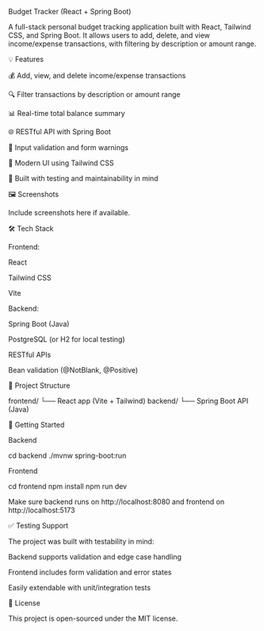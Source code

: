 Budget Tracker (React + Spring Boot)

A full-stack personal budget tracking application built with React, Tailwind CSS, and Spring Boot. It allows users to add, delete, and view income/expense transactions, with filtering by description or amount range.

💡 Features

💰 Add, view, and delete income/expense transactions

🔍 Filter transactions by description or amount range

📊 Real-time total balance summary

🌐 RESTful API with Spring Boot

🧰 Input validation and form warnings

🎨 Modern UI using Tailwind CSS

🧰 Built with testing and maintainability in mind

🖼️ Screenshots

Include screenshots here if available.

🛠️ Tech Stack

Frontend:

React

Tailwind CSS

Vite

Backend:

Spring Boot (Java)

PostgreSQL (or H2 for local testing)

RESTful APIs

Bean validation (@NotBlank, @Positive)

📁 Project Structure

frontend/
  └── React app (Vite + Tailwind)
backend/
  └── Spring Boot API (Java)

🚀 Getting Started

Backend

cd backend
./mvnw spring-boot:run

Frontend

cd frontend
npm install
npm run dev

Make sure backend runs on http://localhost:8080 and frontend on http://localhost:5173

✅ Testing Support

The project was built with testability in mind:

Backend supports validation and edge case handling

Frontend includes form validation and error states

Easily extendable with unit/integration tests

📜 License

This project is open-sourced under the MIT license.

